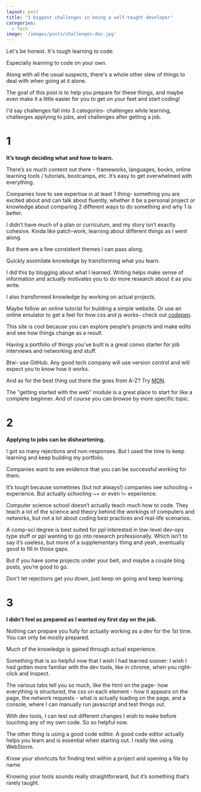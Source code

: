 ```yaml
---
layout: post
title: "3 biggest challenges in being a self-taught developer"
categories:
  - Tech
image: '/images/posts/challenges-dev.jpg'
---
```


Let's be honest. It's tough learning to code.

Especially learning to code on your own.

Along with all the usual suspects, there's a whole other slew of things to deal with when going at it alone.

The goal of this post is to help you prepare for these things, and maybe even make it a little easier for you to get on your feet and start coding!

I'd say challenges fall into 3 categories- challenges while learning, challenges applying to jobs, and challenges after getting a job.

# 1

**It’s tough deciding what and how to learn.**

  There’s so much content out there - frameworks, languages, books, online learning tools / tutorials, bootcamps, etc. It’s easy to get overwhelmed with everything.

  Companies love to see expertise in at least 1 thing- something you are excited about and can talk about fluently, whether it be a personal project or knowledge about comparing 2 different ways to do something and why 1 is better.

  I didn’t have much of a plan or curriculum, and my story isn’t exactly cohesive. Kinda like patch-work, learning about different things as I went along.

  But there are a few consistent themes I can pass along.

  Quickly assimilate knowledge by transforming what you learn.

  I did this by blogging about what I learned. Writing helps make sense of information and actually motivates you to do more research about it as you write.

  I also transformed knowledge by working on actual projects.

  Maybe follow an online tutorial for building a simple website. Or use an online emulator to get a feel for how css and js works- check out [codepen](https://codepen.io).

  This site is cool because you can explore people’s projects and make edits and see how things change as a result.

  Having a portfolio of things you’ve built is a great convo starter for job interviews and networking and stuff.

  Btw- use GitHub. Any good tech company will use version control and will expect you to know how it works.

  And as for the best thing out there the goes from A-Z? Try [MDN](https://developer.mozilla.org/en-US/docs/Learn).

  The "getting started with the web" module is a great place to start for like a complete beginner. And of course you can browse by more specific topic.

# 2
**Applying to jobs can be disheartening.**

 I got so many rejections and non-responses. But I used the time to keep learning and keep building my portfolio.

 Companies want to see evidence that you can be successful working for them.

  It’s tough because sometimes (but not always!) companies see schooling = experience. But actually schooling ~= or even != experience.

  Computer science school doesn’t actually teach much how to code. They teach a lot of the science and theory behind the workings of computers and networks, but not a lot about coding best practices and real-life scenarios.

  A comp-sci degree is best suited for ppl interested in low-level dev-ops type stuff or ppl wanting to go into research professionally. Which isn’t to say it’s useless, but more of a supplementary thing and yeah, eventually good to fill in those gaps.

  But if you have some projects under your belt, and maybe a couple blog posts, you’re good to go.

  Don't let rejections get you down, just keep on going and keep learning.

# 3

 **I didn't feel as prepared as I wanted my first day on the job.**

  Nothing can prepare you fully for actually working as a dev for the 1st time. You can only be mostly prepared.

  Much of the knowledge is gained through actual experience.

  Something that is so helpful now that I wish I had learned sooner: I wish I had gotten more familiar with the dev tools, like in chrome, when you right-click and Inspect.

  The various tabs tell you so much, like the html on the page- how everything is structured, the css on each element - how it appears on the page, the network requests - what is actually loading on the page, and a console, where I can manually run javascript and test things out.

  With dev tools, I can test out different changes I wish to make before touching any of my own code. So so helpful now.

  The other thing is using a good code editor. A good code editor actually helps you learn and is essential when starting out. I really like using WebStorm.

  Know your shortcuts for finding text within a project and opening a file by name.

  Knowing your tools sounds really straightforward, but it’s something that’s rarely taught.